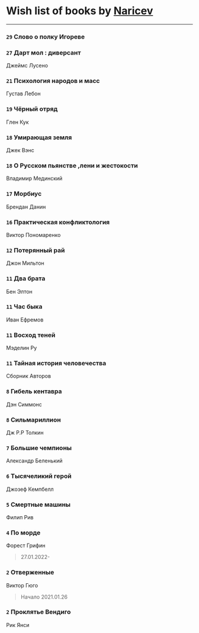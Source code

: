# Wish list of books by [Naricev](https://plus.google.com/u/0/107090515204537133928/)
---

### `29` Слово о полку Игореве

### `27` Дарт мол : диверсант
Джеймс Лусено

### `21` Психология народов и масс
Густав Лебон

### `19` Чёрный отряд
Глен Кук

### `18` Умирающая земля
Джек Вэнс

### `18` О Русском пьянстве ,лени и жестокости
Владимир Мединский

### `17` Морбиус
Брендан Данин

### `16` Практическая конфликтология
Виктор Пономаренко

### `12` Потерянный рай
Джон Мильтон

### `11` Два брата
Бен Элтон

### `11` Час быка
Иван Ефремов

### `11` Восход теней
Мэделин Ру

### `11` Тайная история человечества
Сборник Авторов

### `8` Гибель кентавра
Дэн Симмонс

### `8` Сильмариллион
Дж Р.Р Толкин

### `7` Большие чемпионы
Александр Беленький

### `6` Тысячеликий герой
Джозеф Кемпбелл

### `5` Смертные машины
Филип Рив

### `4` По морде
Форест Грифин
> 27.01.2022-

### `2` Отверженные
Виктор Гюго
> Начало 2021.01.26

### `2` Проклятье Вендиго
Рик Янси

